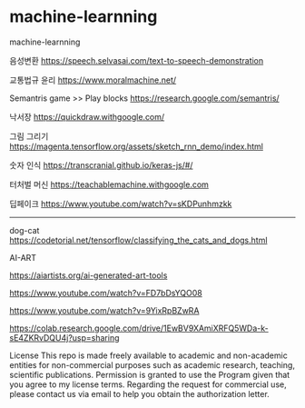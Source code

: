 # machine-learnning
machine-learnning

음성변환
https://speech.selvasai.com/text-to-speech-demonstration

교통법규 윤리
https://www.moralmachine.net/

Semantris game  >> Play blocks
https://research.google.com/semantris/

낙서장
https://quickdraw.withgoogle.com/

그림 그리기
https://magenta.tensorflow.org/assets/sketch_rnn_demo/index.html

숫자 인식
https://transcranial.github.io/keras-js/#/

터처벌 머신
https://teachablemachine.withgoogle.com

딥페이크
https://www.youtube.com/watch?v=sKDPunhmzkk



---------------------------
dog-cat
https://codetorial.net/tensorflow/classifying_the_cats_and_dogs.html

AI-ART

https://aiartists.org/ai-generated-art-tools

https://www.youtube.com/watch?v=FD7bDsYQO08

https://www.youtube.com/watch?v=9YixRpBZwRA



https://colab.research.google.com/drive/1EwBV9XAmiXRFQ5WDa-k-sE4ZKRvDQU4j?usp=sharing




License
This repo is made freely available to academic and non-academic entities for non-commercial purposes such as academic research, teaching, scientific publications. Permission is granted to use the Program given that you agree to my license terms. Regarding the request for commercial use, please contact us via email to help you obtain the authorization letter.
